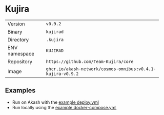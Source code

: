 # Kujira

| | |
|---|---|
|Version|`v0.9.2`|
|Binary|`kujirad`|
|Directory|`.kujira`|
|ENV namespace|`KUJIRAD`|
|Repository|`https://github.com/Team-Kujira/core`|
|Image|`ghcr.io/akash-network/cosmos-omnibus:v0.4.1-kujira-v0.9.2`|

## Examples

- Run on Akash with the [example deploy.yml](./deploy.yml)
- Run locally using the [example docker-compose.yml](./docker-compose.yml)
